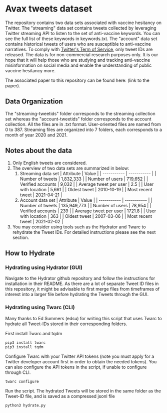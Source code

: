 # Avax tweets dataset
The repository contains two data sets associated with vaccine hesitancy on Twitter. The "streaming" data set contains tweets collected by leveraging Twitter streaming API to listen to the set of anti-vaccine keywords. You can see the full list of these keywords in keywords.txt. The "account" data set contains historical tweets of users who are susceptible to anti-vaccine narratives. To comply with [Twitter's Term of Service](https://twitter.com/en/tos), only tweet IDs are released. The data is for non-commercial research purposes only. It is our hope that it will help those who are studying and tracking anti-vaccine misinformation on social media and enable the understanding of public vaccine hesitancy more.

The associated paper to this repository can be found here: (link to the paper).

## Data Organization
The "streaming-tweetids" folder corresponds to the streaming collection set whereas the "account-tweetids" folder corresponds to the account collection. All the files are in .txt format. User-oriented files are named from 0 to 387. Streaming files are organized into 7 folders, each corresponds to a month of year 2020 and 2021.

## Notes about the data
1. Only English tweets are considered.
2. The overview of two data sets are summarized in below:
   1. Streaming data set
        | Attribute      | Value |
        | ----------- | ----------- |
        | Number of tweets      | 1,832,333 |
        | Number of users   | 719,652 |
        | Verified accounts      | 9,032 |
        | Average tweet per user   | 2.5 |
        | User with location      | 5,661 |
        | Oldest tweet   | 2010-10-19 |
        | Most recent tweet   | 2021-04-21 |
    1. Account data set
        | Attribute      | Value |
        | ----------- | ----------- |
        | Number of tweets      | 135,949,773 |
        | Number of users   | 78,954 |
        | Verified accounts      | 239 |
        | Average tweet per user   | 1721.8 |
        | User with location      | 363 |
        | Oldest tweet   | 2007-03-06 |
        | Most recent tweet   | 2021-02-02 |
3. You may consider using tools such as the Hydrator and Twarc to rehydrate the Tweet IDs. For detailed instructions please see the next section.

## How to Hydrate
### Hydrating using Hydrator (GUI)
Navigate to the Hydrator github repository and follow the instructions for installation in their README. As there are a lot of separate Tweet ID files in this repository, it might be advisable to first merge files from timeframes of interest into a larger file before hydrating the Tweets through the GUI.

### Hydrating using Twarc (CLI)
Many thanks to Ed Summers (edsu) for writing this script that uses Twarc to hydrate all Tweet-IDs stored in their corresponding folders.

First install Twarc and tqdm
```
pip3 install twarc
pip3 install tqdm
```

Configure Twarc with your Twitter API tokens (note you must apply for a Twitter developer account first in order to obtain the needed tokens). You can also configure the API tokens in the script, if unable to configure through CLI.
```
twarc configure
```
Run the script. The hydrated Tweets will be stored in the same folder as the Tweet-ID file, and is saved as a compressed jsonl file
```
python3 hydrate.py
```